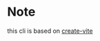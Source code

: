 # Note
this cli is based on [create-vite](https://github.com/vitejs/vite/tree/main/packages/create-vite)
